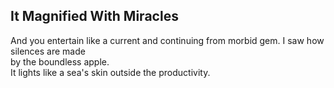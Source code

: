 It Magnified With Miracles
--------------------------
And you entertain like a current and continuing from morbid gem. I saw how silences are made  
by the boundless apple.  
It lights like a sea's skin outside the productivity.  
